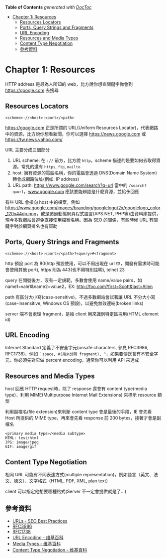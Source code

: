 <!-- START doctoc generated TOC please keep comment here to allow auto update -->
<!-- DON'T EDIT THIS SECTION, INSTEAD RE-RUN doctoc TO UPDATE -->
**Table of Contents**  *generated with [DocToc](https://github.com/thlorenz/doctoc)*

- [Chapter 1: Resources](#chapter-1-resources)
  - [Resources Locators](#resources-locators)
  - [Ports, Query Strings and Fragments](#ports-query-strings-and-fragments)
  - [URL Encoding](#url-encoding)
  - [Resources and Media Types](#resources-and-media-types)
  - [Content Type Negotiation](#content-type-negotiation)
  - [參考資料](#%E5%8F%83%E8%80%83%E8%B3%87%E6%96%99)

<!-- END doctoc generated TOC please keep comment here to allow auto update -->

# Chapter 1: Resources

HTTP address 是最為人所知的 web，比方說你想查關鍵字你會到 <https://google.com> 去搜尋

## Resources Locators

`<scheme>://<host>:<port>/<path>`

<https://google.com> 正是所謂的 URL(Uniform Resources Locator)，代表網路中的資源，比方說你想看新聞，你可以選擇 <https://news.google.com> 或 <https://tw.news.yahoo.com/>

URL 主要分成三個部分

1. URL scheme: 在 `://` 前方，比方說 `http`，scheme 描述的是要如何去取得資源。常見的還有 `https`, `ftp`, `mailto`
1. host: 擁有資源的電腦名稱，你的電腦會透過 DNS(Domain Name System) 轉會成網路位址(例如: IP address)
1. URL path: <https://www.google.com/search?q=url> 當中的 `/search?q=url`，www.google.com 應該要能辨認是什麼資源，並給予回應

有些 URL 會指向 host 中的檔案，例如 <https://www.google.com/images/branding/googlelogo/2x/googlelogo_color_120x44dp.png>，或是透過動態網頁程式語言(APS.NET, PHP等)由資料庫提供，現今多數網站會避免直接使用檔案名稱。因為 SEO 的關係，有些時候 URL 有關鍵字對於網頁排名也有幫助

## Ports, Query Strings and Fragments

`<scheme>://<host>:<port>/<path>?<query>#<fragment>`

http 預設 port 為 80(http 預設使用，可以不用出現在 url 中，開發有需求時可能會使用其他 port), https 則為 443(也不用特別註明), telnet 23

query 在問號後方，沒有一定規範，多數會使用 name/value pairs，如 name1=vale1&name2=value2，EX: <http://foo.com?first=Scott&last=Allen>

path 有區分大小寫(case-sensitive)，不過多數網站會試著讓 URL 不分大小寫(case-insensitive, Windows OS 預設)，以避免無效連結(broken links)

server 端不會處理 fragment，是給 client 用來識別特定區塊用(HTML element id)

## URL Encoding

Internet Standard 定義了不安全字元(unsafe characters, 參見 RFC3986, RFC1738)，例如：`space, #(用來分隔 fragment), ^`，如果要傳送含有不安全字元，你必須先對它做 percent encoding，通常你可以利用 API 來達成

## Resources and Media Types

host 回應 HTTP request時，除了 response 還會有 content type(media type)，利用 MIME(Multipurpose Internet Mail Extensions) 來標示 resource 類型

利用副檔名(file extension)來判斷 content type 會是最後的手段，IE  會先看 Host 所提供的 MIME type，再來會先看 response 前 200 bytes，接著才會是副檔名

```example
<primary media type>/<media subtype>
HTML: test/html
JPG: image/jpeg
GIF: image/gif
```

## Content Type Negotiation

相同 URL 可能有不同表達方式(multiple representation)，例如語言（英文、法文、德文）、文字格式（HTML, PDF, XML, plan text）

client 可以指定他想要哪種格式(Server 不一定會提供就是了...)

## 參考資料

* [URLs - SEO Best Practices](https://moz.com/learn/seo/url)
* [RFC3986](https://tools.ietf.org/html/rfc3986)
* [RFC1738](https://tools.ietf.org/html/rfc1738)
* [URL Encoding - 维基百科](https://zh.wikipedia.org/wiki/%E7%99%BE%E5%88%86%E5%8F%B7%E7%BC%96%E7%A0%81)
* [Media Types - 维基百科](https://zh.wikipedia.org/wiki/%E4%BA%92%E8%81%94%E7%BD%91%E5%AA%92%E4%BD%93%E7%B1%BB%E5%9E%8B)
* [Content Type Negotiation - 维基百科](https://zh.wikipedia.org/wiki/%E5%86%85%E5%AE%B9%E5%8D%8F%E5%95%86)